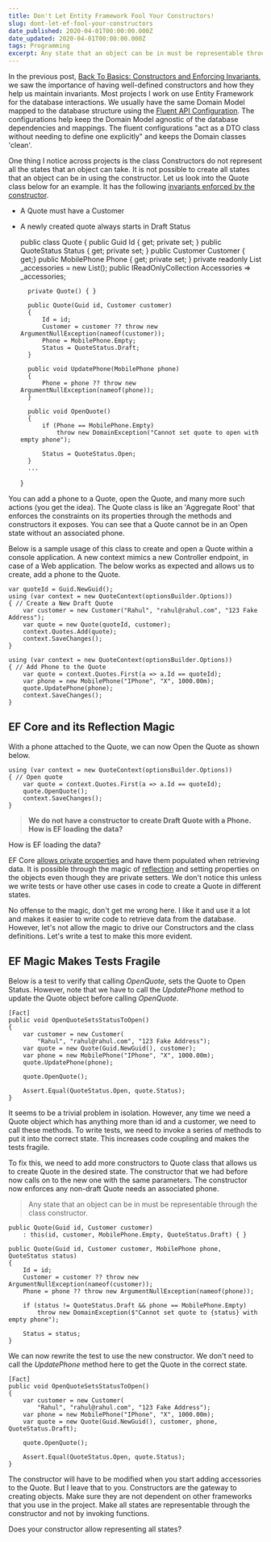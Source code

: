 ```yaml
---
title: Don't Let Entity Framework Fool Your Constructors!
slug: dont-let-ef-fool-your-constructors
date_published: 2020-04-01T00:00:00.000Z
date_updated: 2020-04-01T00:00:00.000Z
tags: Programming
excerpt: Any state that an object can be in must be representable through the class constructor.
---
```


In the previous post, [Back To Basics: Constructors and Enforcing Invariants](__GHOST_URL__/blog/constructor-and-constraints/), we saw the importance of having well-defined constructors and how they help us maintain invariants. Most projects I work on use Entity Framework for the database interactions. We usually have the same Domain Model mapped to the database structure using the [Fluent API Configuration](https://www.learnentityframeworkcore.com/configuration/fluent-api). The configurations help keep the Domain Model agnostic of the database dependencies and mappings. The fluent configurations "act as a DTO class without needing to define one explicitly" and keeps the Domain classes 'clean'.

One thing I notice across projects is the class Constructors do not represent all the states that an object can take. It is not possible to create all states that an object can be in using the constructor. Let us look into the Quote class below for an example. It has the following [invariants enforced by the constructor](__GHOST_URL__/blog/constructor-and-constraints/).

- A Quote must have a Customer
- A newly created quote always starts in Draft Status

    public class Quote
    {
        public Guid Id { get; private set; }
        public QuoteStatus Status { get; private set; }
        public Customer Customer { get;}
        public MobilePhone Phone { get; private set; }
        private readonly List<Accessorry> _accessories = new List<Accessorry>();
        public IReadOnlyCollection<Accessorry> Accessories => _accessories;
    
        private Quote() { }
    
        public Quote(Guid id, Customer customer)
        {
            Id = id;
            Customer = customer ?? throw new ArgumentNullException(nameof(customer));
            Phone = MobilePhone.Empty;
            Status = QuoteStatus.Draft;
        }
    
        public void UpdatePhone(MobilePhone phone)
        {
            Phone = phone ?? throw new ArgumentNullException(nameof(phone));
        }
    
        public void OpenQuote()
        {
            if (Phone == MobilePhone.Empty)
                throw new DomainException("Cannot set quote to open with empty phone");
    
            Status = QuoteStatus.Open;
        }
        ...
    }
    

You can add a phone to a Quote, open the Quote, and many more such actions (you get the idea). The Quote class is like an 'Aggregate Root' that enforces the constraints on its properties through the methods and constructors it exposes. You can see that a Quote cannot be in an Open state without an associated phone.

Below is a sample usage of this class to create and open a Quote within a console application. A new context mimics a new Controller endpoint, in case of a Web application. The below works as expected and allows us to create, add a phone to the Quote.

    var quoteId = Guid.NewGuid();
    using (var context = new QuoteContext(optionsBuilder.Options))
    { // Create a New Draft Quote
        var customer = new Customer("Rahul", "rahul@rahul.com", "123 Fake Address");
        var quote = new Quote(quoteId, customer);
        context.Quotes.Add(quote);
        context.SaveChanges();
    }
    
    using (var context = new QuoteContext(optionsBuilder.Options))
    { // Add Phone to the Quote
        var quote = context.Quotes.First(a => a.Id == quoteId);
        var phone = new MobilePhone("IPhone", "X", 1000.00m);
        quote.UpdatePhone(phone);
        context.SaveChanges();
    }
    

## EF Core and its Reflection Magic

With a phone attached to the Quote, we can now Open the Quote as shown below.

    using (var context = new QuoteContext(optionsBuilder.Options))
    { // Open quote
        var quote = context.Quotes.First(a => a.Id == quoteId);
        quote.OpenQuote();
        context.SaveChanges();
    }
    

> **We do not have a constructor to create Draft Quote with a Phone. How is EF loading the data?**

How is EF loading the data?

EF Core [allows private properties](https://docs.microsoft.com/en-us/ef/core/modeling/constructors#read-only-properties) and have them populated when retrieving data. It is possible through the magic of [reflection](https://docs.microsoft.com/en-us/dotnet/csharp/programming-guide/concepts/reflection) and setting properties on the objects even though they are private setters. We don't notice this unless we write tests or have other use cases in code to create a Quote in different states.

No offense to the magic, don't get me wrong here. I like it and use it a lot and makes it easier to write code to retrieve data from the database. However, let's not allow the magic to drive our Constructors and the class definitions. Let's write a test to make this more evident.

## EF Magic Makes Tests Fragile

Below is a test to verify that calling *OpenQuote*, sets the Quote to Open Status. However, note that we have to call the *UpdatePhone* method to update the Quote object before calling *OpenQuote*.

    [Fact]
    public void OpenQuoteSetsStatusToOpen()
    {
        var customer = new Customer(
            "Rahul", "rahul@rahul.com", "123 Fake Address");
        var quote = new Quote(Guid.NewGuid(), customer);
        var phone = new MobilePhone("IPhone", "X", 1000.00m);
        quote.UpdatePhone(phone);
    
        quote.OpenQuote();
    
        Assert.Equal(QuoteStatus.Open, quote.Status);
    }
    

It seems to be a trivial problem in isolation. However, any time we need a Quote object which has anything more than id and a customer, we need to call these methods. To write tests, we need to invoke a series of methods to put it into the correct state. This increases code coupling and makes the tests fragile.

To fix this, we need to add more constructors to Quote class that allows us to create Quote in the desired state. The constructor that we had before now calls on to the new one with the same parameters. The constructor now enforces any non-draft Quote needs an associated phone.

> Any state that an object can be in must be representable through the class constructor.

    public Quote(Guid id, Customer customer)
        : this(id, customer, MobilePhone.Empty, QuoteStatus.Draft) { }
    
    public Quote(Guid id, Customer customer, MobilePhone phone, QuoteStatus status)
    {
        Id = id;
        Customer = customer ?? throw new ArgumentNullException(nameof(customer));
        Phone = phone ?? throw new ArgumentNullException(nameof(phone));
    
        if (status != QuoteStatus.Draft && phone == MobilePhone.Empty)
            throw new DomainException($"Cannot set quote to {status} with empty phone");
    
        Status = status;
    }
    

We can now rewrite the test to use the new constructor. We don't need to call the *UpdatePhone* method here to get the Quote in the correct state.

    [Fact]
    public void OpenQuoteSetsStatusToOpen()
    {
        var customer = new Customer(
            "Rahul", "rahul@rahul.com", "123 Fake Address");
        var phone = new MobilePhone("IPhone", "X", 1000.00m);
        var quote = new Quote(Guid.NewGuid(), customer, phone, QuoteStatus.Draft);
    
        quote.OpenQuote();
    
        Assert.Equal(QuoteStatus.Open, quote.Status);
    }
    

The constructor will have to be modified when you start adding accessories to the Quote. But I leave that to you. Constructors are the gateway to creating objects. Make sure they are not dependent on other frameworks that you use in the project. Make all states are representable through the constructor and not by invoking functions.

Does your constructor allow representing all states?
